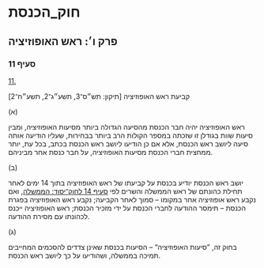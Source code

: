 # חוק_הכנסת

## פרק ו׳: ראש האופוזיציה

### סעיף 11

[11.](https://he.wikisource.org/wiki/חוק_הכנסת#סעיף_11)

קביעת ראש האופוזיציה [תיקון: תש״ס־3, תשע״ג־2, תשע״ח־2]

(א)

ראש האופוזיציה יהיה חבר הכנסת מהסיעה הגדולה ביותר מסיעות האופוזיציה, ומבין סיעות שוות בגודלן זו שזכתה במספר הקולות הרב ביותר בבחירות, שעליו הודיעה אותה סיעה ליושב ראש הכנסת, אלא אם כן הודיעו ליושב ראש הכנסת בכתב, בכל עת, יותר ממחצית חברי הכנסת מסיעות האופוזיציה, על חבר כנסת אחר מביניהם.

(ב)

יושב ראש הכנסת יודיע בכנסת על קביעתו של ראש האופוזיציה בתוך 14 ימים לאחר תחילת כהונתם של ראש הממשלה והשרים לפי [סעיף 14 לחוק־יסוד: הממשלה](https://he.wikisource.org/wiki/חוק-יסוד:_הממשלה#סעיף_14 "חוק-יסוד: הממשלה"), ואם נקבע ראש אופוזיציה אחר במקומו – סמוך לאחר הקביעה; נקבע ראש האופוזיציה בפגרת הכנסת – תימסר ההודעה לחברי הכנסת על ידי מזכיר הכנסת; ראש האופוזיציה ייכנס לכהונתו עם מסירת ההודעה.

(ג)

בחוק זה, ”סיעות האופוזיציה“ – הסיעות בכנסת שאינן צדדים להסכמים המחייבים תמיכה בממשלה, ושהודיעו על כך ליושב ראש הכנסת.